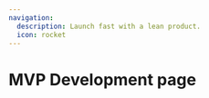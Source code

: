 ```yaml
---
navigation:
  description: Launch fast with a lean product.
  icon: rocket
---
```

# MVP Development page
